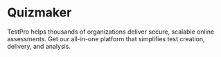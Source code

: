 # Quizmaker
TestPro helps thousands of organizations deliver secure, scalable online assessments. Get our all-in-one platform that simplifies test creation, delivery, and analysis.
